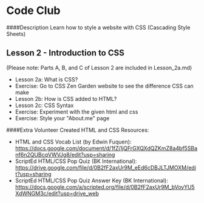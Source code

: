Code Club
========

####Description
Learn how to style a website with CSS (Cascading Style Sheets)

## Lesson 2 - Introduction to CSS
(Please note: Parts A, B, and C of Lesson 2 are included in Lesson_2a.md)
* Lesson 2a: What is CSS?
* Exercise: Go to CSS Zen Garden website to see the difference CSS can make
* Lesson 2b: How is CSS added to HTML?
* Lesson 2c: CSS Syntax
* Exercise: Experiment with the given html and css
* Exercise: Style your "About.me" page

####Extra Volunteer Created HTML and CSS Resources:
* HTML and CSS Vocab List (by Edwin Fuquen): https://docs.google.com/document/d/1fZj1jQFrGXQXdQZKmZ8a4bf5SBanf6n2QUBcqVWVJg8/edit?usp=sharing
* ScriptEd HTML/CSS Pop Quiz (BK International): https://drive.google.com/file/d/0B2fF2axUr9M_eEd6cDBJLTJMOXM/edit?usp=sharing
* ScriptEd HTML/CSS Pop Quiz Answer Key (BK International): https://docs.google.com/a/scripted.org/file/d/0B2fF2axUr9M_bVoyYU5XdWNGM3c/edit?usp=drive_web
 

